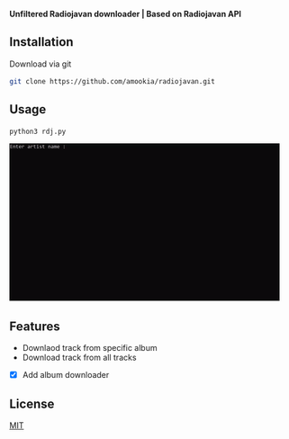**Unfiltered Radiojavan downloader | Based on Radiojavan API**


## Installation

Download via git

```bash
git clone https://github.com/amookia/radiojavan.git
```


## Usage
```bash
python3 rdj.py
```
![Demo](https://raw.githubusercontent.com/amookia/radiojavan/master/modules/demo.gif)

## Features
* Downlaod track from specific album
* Download track from all tracks


- [x] Add album downloader

## License
[MIT](https://choosealicense.com/licenses/mit/)
